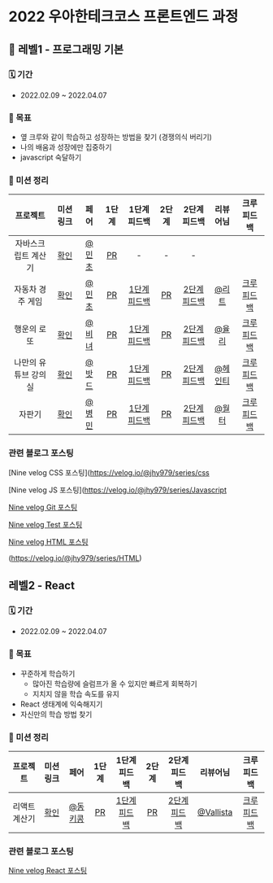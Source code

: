 # 2022 우아한테크코스 프론트엔드 과정

## 👣 레벨1 - 프로그래밍 기본

### 🗓️ 기간
- 2022.02.09 ~ 2022.04.07


### 🎯 목표
- 옆 크루와 같이 학습하고 성장하는 방법을 찾기 (경쟁의식 버리기)
- 나의 배움과 성장에만 집중하기
- javascript 숙달하기

### 📝 미션 정리

|프로젝트|미션 링크|페어|1단계|1단계 피드백|2단계|2단계 피드백|리뷰어님|크루 피드백
|:--:|:--:|:--:|:--:|:--:|:--:|:--:|:--:|:--:|
|자바스크립트 계산기|[확인](https://github.com/woowacourse/javascript-calculator)|[@민초](https://github.com/jswith)|[PR](https://github.com/woowacourse/javascript-calculator/pull/40)|-|-|-|
|자동차 경주 게임|[확인](https://github.com/woowacourse/javascript-racingcar)|[@민초](https://github.com/jswith)|[PR](https://github.com/woowacourse/javascript-racingcar/pull/60)|[1단계 피드백](https://velog.io/@jhy979/%EC%9A%B0%ED%85%8C%EC%BD%94-%EB%AF%B8%EC%85%981-1%EB%8B%A8%EA%B3%84-%EC%9E%90%EB%8F%99%EC%B0%A8-%EA%B2%8C%EC%9E%84-%EB%A6%AC%EB%B7%B0-%ED%94%BC%EB%93%9C%EB%B0%B1)|[PR](https://github.com/woowacourse/javascript-racingcar/pull/136)| [2단계 피드백](https://velog.io/@jhy979/%EB%AF%B8%EC%85%981-2%EB%8B%A8%EA%B3%84-%EC%9E%90%EB%8F%99%EC%B0%A8-%EA%B2%8C%EC%9E%84-%ED%94%BC%EB%93%9C%EB%B0%B1) | [@리트](https://github.com/lsw1164) | [크루 피드백](https://velog.io/@jhy979/%EB%AF%B8%EC%85%981-1%EB%8B%A8%EA%B3%84-%EC%9E%90%EB%8F%99%EC%B0%A8-%EA%B2%8C%EC%9E%84-%EC%9D%B8%EC%83%81-%EA%B9%8A%EC%97%88%EB%8D%98-%ED%94%BC%EB%93%9C%EB%B0%B1)
|행운의 로또| [확인](https://github.com/woowacourse/javascript-lotto) | [@비녀](https://github.com/KangYunHo1221) | [PR](https://github.com/woowacourse/javascript-lotto/pull/95) | [1단계 피드백](https://velog.io/@jhy979/%EB%A0%88%EB%B2%A81-%EB%AF%B8%EC%85%982-%EB%A1%9C%EB%98%90-1%EB%8B%A8%EA%B3%84-%ED%94%BC%EB%93%9C%EB%B0%B1) | [PR](https://github.com/woowacourse/javascript-lotto/pull/124) | [2단계 피드백](https://velog.io/@jhy979/%EB%A0%88%EB%B2%A81-%EB%AF%B8%EC%85%982-2%EB%8B%A8%EA%B3%84-%EB%A1%9C%EB%98%90) | [@율리](https://github.com/glassyi) | [크루 피드백](https://velog.io/@jhy979/%EB%A0%88%EB%B2%A81-%EB%AF%B8%EC%85%982-%EB%A1%9C%EB%98%90-%EC%9D%B8%EC%83%81-%EA%B9%8A%EC%9D%80-%ED%94%BC%EB%93%9C%EB%B0%B1)
|나만의 유튜브 강의실| [확인](https://github.com/woowacourse/javascript-youtube-classroom) | [@밧드](https://github.com/kamwoo) | [PR](https://github.com/woowacourse/javascript-youtube-classroom/pull/91) | [1단계 피드백](https://velog.io/@jhy979/%EB%AF%B8%EC%85%981-%EB%A0%88%EB%B2%A82-1%EB%8B%A8%EA%B3%84-%EB%82%98%EB%A7%8C%EC%9D%98-%EC%9C%A0%ED%8A%9C%EB%B8%8C-%EA%B0%95%EC%9D%98%EC%8B%A4-%ED%94%BC%EB%93%9C%EB%B0%B1) | [PR](https://github.com/woowacourse/javascript-youtube-classroom/pull/132) | [2단계 피드백](https://velog.io/@jhy979/%EB%A0%88%EB%B2%A81-%EB%AF%B8%EC%85%983-2%EB%8B%A8%EA%B3%84-%EB%82%98%EB%A7%8C%EC%9D%98-%EC%9C%A0%ED%8A%9C%EB%B8%8C-%EA%B0%95%EC%9D%98%EC%8B%A4-%ED%94%BC%EB%93%9C%EB%B0%B1) | [@헤인티](https://github.com/HyeonaKwon) | [크루 피드백](https://velog.io/@jhy979/%EB%A0%88%EB%B2%A81-%EB%AF%B8%EC%85%983-%EB%82%98%EB%A7%8C%EC%9D%98-%EC%9C%A0%ED%8A%9C%EB%B8%8C-%EA%B0%95%EC%9D%98%EC%8B%A4-%EA%B8%B0%EC%96%B5%EC%97%90-%EB%82%A8%EB%8A%94-%ED%94%BC%EB%93%9C%EB%B0%B1)
|자판기| [확인](https://github.com/woowacourse/javascript-vendingmachine) | [@병민](https://github.com/airman5573) | [PR](https://github.com/woowacourse/javascript-vendingmachine/pull/38) | [1단계 피드백](https://velog.io/@jhy979/%EB%A0%88%EB%B2%A81-%EB%AF%B8%EC%85%984-1%EB%8B%A8%EA%B3%84-%EC%9E%90%ED%8C%90%EA%B8%B0-%EB%AF%B8%EC%85%98-%ED%94%BC%EB%93%9C%EB%B0%B1) | [PR](https://github.com/woowacourse/javascript-vendingmachine/pull/57) | [2단계 피드백](https://velog.io/@jhy979/%EB%A0%88%EB%B2%A81-%EB%AF%B8%EC%85%984-2%EB%8B%A8%EA%B3%84-%EC%9E%90%ED%8C%90%EA%B8%B0-%EB%AF%B8%EC%85%98-%ED%94%BC%EB%93%9C%EB%B0%B1) | [@월터](https://github.com/inwalter99) | [크루 피드백](https://velog.io/@jhy979/%EB%A0%88%EB%B2%A81-%EB%AF%B8%EC%85%984-%EC%9E%90%ED%8C%90%EA%B8%B0-%EA%B8%B0%EC%96%B5%EC%97%90-%EB%82%A8%EB%8A%94-%ED%94%BC%EB%93%9C%EB%B0%B1)

### 관련 블로그 포스팅

[Nine velog CSS 포스팅](https://velog.io/@jhy979/series/css

[Nine velog JS 포스팅](https://velog.io/@jhy979/series/Javascript

[Nine velog Git 포스팅](https://velog.io/@jhy979/series/Git)

[Nine velog Test 포스팅](https://velog.io/@jhy979/series/Test)

[Nine velog HTML 포스팅](https://velog.io/@jhy979/series/Network)

(https://velog.io/@jhy979/series/HTML)
## 레벨2 - React

### 🗓️ 기간
- 2022.02.09 ~ 2022.04.07


### 🎯 목표
- 꾸준하게 학습하기
   - 많아진 학습량에 슬럼프가 올 수 있지만 빠르게 회복하기 
   - 지치지 않을 학습 속도를 유지
- React 생태계에 익숙해지기
- 자신만의 학습 방법 찾기

### 📝 미션 정리

|프로젝트|미션 링크|페어|1단계|1단계 피드백|2단계|2단계 피드백|리뷰어님|크루 피드백
|:--:|:--:|:--:|:--:|:--:|:--:|:--:|:--:|:--:|
|리액트 계산기| [확인](https://github.com/woowacourse/react-calculator) | [@동키콩](https://github.com/JUDONGHYEOK) | [PR](https://github.com/woowacourse/react-calculator/pull/35) | [1단계 피드백](https://velog.io/@jhy979/%EB%A0%88%EB%B2%A82-%EB%AF%B8%EC%85%981-1%EB%8B%A8%EA%B3%84-%EA%B3%84%EC%82%B0%EA%B8%B0-%ED%94%BC%EB%93%9C%EB%B0%B1) | [PR](https://github.com/woowacourse/react-calculator/pull/45) | [2단계 피드백](https://velog.io/@jhy979/%EB%A0%88%EB%B2%A82-%EB%AF%B8%EC%85%981-2%EB%8B%A8%EA%B3%84-%EA%B3%84%EC%82%B0%EA%B8%B0-%ED%94%BC%EB%93%9C%EB%B0%B1) | [@Vallista](https://github.com/Vallista) | [크루 피드백](https://velog.io/@jhy979/%EB%A0%88%EB%B2%A82-%EB%AF%B8%EC%85%981-%EA%B3%84%EC%82%B0%EA%B8%B0-%EA%B8%B0%EC%96%B5%EC%97%90-%EB%82%A8%EB%8A%94-%ED%94%BC%EB%93%9C%EB%B0%B1)

<!--
|미션| [확인] | [@페어] | [PR] | [1단계 피드백] | [PR] | [2단계 피드백] | [@리뷰어] | [크루 피드백]
-->

### 관련 블로그 포스팅

[Nine velog React 포스팅](https://velog.io/@jhy979/series/React)
